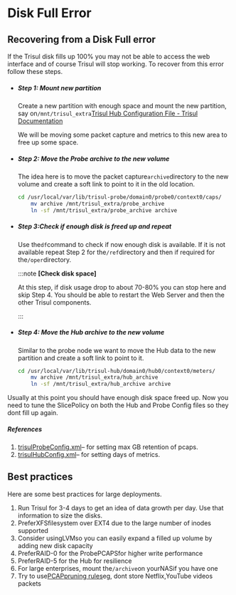 # Disk Full Error 

## Recovering from a Disk Full error

If the Trisul disk fills up 100% you may not be able to access the web interface and of course Trisul will stop working. To recover from this error follow these steps.

- ##### Step 1: Mount new partition
  
  Create a new partition with enough space and mount the new partition, say on`/mnt/trisul_extra`[Trisul Hub Configuration File - Trisul Documentation](/docs/ref/trisulhubconfig)
  
  We will be moving some packet capture and metrics to this new area to free up some space.

- ##### Step 2: Move the Probe archive to the new volume
  
  The idea here is to move the packet capture`archive`directory to the new volume and create a soft link to point to it in the old location.
  
  ```bash
  cd /usr/local/var/lib/trisul-probe/domain0/probe0/context0/caps/
      mv archive /mnt/trisul_extra/probe_archive
      ln -sf /mnt/trisul_extra/probe_archive archive
  ```

- ##### Step 3:Check if enough disk is freed up and repeat
  
  Use the`df`command to check if now enough disk is available. If it is not available repeat Step 2 for the`/ref`directory and then if required for the`/oper`directory.
  
  :::note **[Check disk space]**
  
  At this step, if disk usage drop to about 70-80% you can stop here and skip Step 4. You should be able to restart the Web Server and then the other Trisul components.
  
  :::

- ##### Step 4: Move the Hub archive to the new volume
  
  Similar to the probe node we want to move the Hub data to the new partition and create a soft link to point to it.
  
  ```bash
  cd /usr/local/var/lib/trisul-hub/domain0/hub0/context0/meters/
      mv archive /mnt/trisul_extra/hub_archive
      ln -sf /mnt/trisul_extra/hub_archive archive
  ```

Usually at this point you should have enough disk space freed up. Now you need to tune the SlicePolicy on both the Hub and Probe Config files so they dont fill up again.

##### References

1. [trisulProbeConfig.xml](/docs/ref/trisulconfig)– for setting max GB retention of pcaps.
2. [trisulHubConfig.xml](/docs/ref/trisulhubconfig)– for setting days of metrics.

## Best practices

Here are some best practices for large deployments.

1. Run Trisul for 3-4 days to get an idea of data growth per day. Use that information to size the disks.
2. PreferXFSfilesystem over EXT4 due to the large number of inodes supported
3. Consider usingLVMso you can easily expand a filled up volume by adding new disk capacity
4. PreferRAID-0 for the ProbePCAPSfor higher write performance
5. PreferRAID-5 for the Hub for resilience
6. For large enterprises, mount the`/archive`on yourNASif you have one
7. Try to use[PCAPpruning rules](/docs/ug/caps/packetstorage)eg, dont store Netflix,YouTube videos packets
